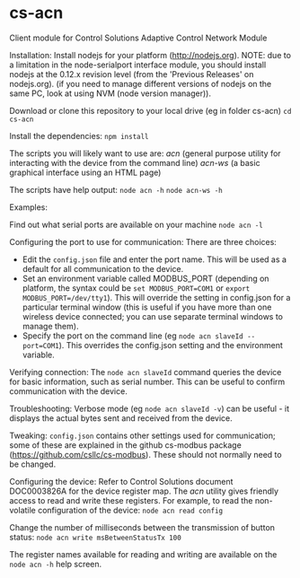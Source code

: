 # cs-acn

Client module for Control Solutions Adaptive Control Network Module

Installation:
Install nodejs for your platform (http://nodejs.org).  NOTE: due to a limitation in the node-serialport interface module, you should install nodejs at the 0.12.x revision level (from the 'Previous Releases' on nodejs.org).  (if you need to manage different versions of nodejs on the same PC, look at using NVM (node version manager)).

Download or clone this repository to your local drive (eg in folder cs-acn)
`cd cs-acn`

Install the dependencies:
`npm install`

The scripts you will likely want to use are:
_acn_ (general purpose utility for interacting with the device from the command line)
_acn-ws_ (a basic graphical interface using an HTML page)

The scripts have help output:
`node acn -h`
`node acn-ws -h`

Examples:

Find out what serial ports are available on your machine
`node acn -l`

Configuring the port to use for communication:
There are three choices:
* Edit the `config.json` file and enter the port name.  This will be used as a default for all communication to the device.
* Set an environment variable called MODBUS_PORT (depending on platform, the syntax could be `set MODBUS_PORT=COM1` or `export MODBUS_PORT=/dev/tty1`).  This will override the setting in config.json for a particular terminal window (this is useful if you have more than one wireless device connected; you can use separate terminal windows to manage them).
* Specify the port on the command line (eg `node acn slaveId --port=COM1`).  This overrides the config.json setting and the environment variable.

Verifying connection:
The `node acn slaveId` command queries the device for basic information, such as serial number.  This can be useful to confirm communication with the device.

Troubleshooting:
Verbose mode (eg `node acn slaveId -v`) can be useful - it displays the actual bytes sent and received from the device.

Tweaking:
`config.json` contains other settings used for communication; some of these are explained in the github cs-modbus package (https://github.com/csllc/cs-modbus).  These should not normally need to be changed.

Configuring the device:
Refer to Control Solutions document DOC0003826A for the device register map.  The _acn_ utility gives friendly access to read and write these registers.  For example, to read the non-volatile configuration of the device:
`node acn read config`

Change the number of milliseconds between the transmission of button status:
`node acn write msBetweenStatusTx 100`

The register names available for reading and writing are available on the `node acn -h` help screen.
